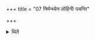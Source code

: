 +++
title = "07 निर्मन्थ्येन लोहिनीः पचन्ति"

+++

<details><summary>थिते</summary>

निर्मन्थ्येन लोहिनीः पचन्ति ७
</details>
